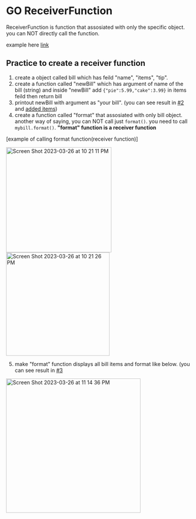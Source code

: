 # GO ReceiverFunction
ReceiverFunction is function that assosiated with only the specific object. you can NOT directly call the function.

example here [link](#head1234)


## Practice to create a receiver function
1. create a object called bill which has feild "name", "items", "tip".
2. create a function called "newBill" which has argument of name of the bill (string) and inside "newBill" add `{"pie":5.99,"cake":3.99}` in items feild then return bill
3. printout newBill with argument as "your bill". (you can see result in [#2](https://github.com/hikaori/Go/pull/2) and [added items](https://github.com/hikaori/Go/commit/e3b84a61bba0b909ac029cecc36edf5505c99816))
4. create a function called "format" that assosiated with only bill object. another way of saying, you can NOT call just `format()`. you need to call `mybill.format()`. 
**"format" function is a receiver function**

 <a name="head1234">[example of calling format function(receiver function)]</a>
 
 <img width="286" alt="Screen Shot 2023-03-26 at 10 21 11 PM" src="https://user-images.githubusercontent.com/23109342/227847790-7d04f0bf-e8ca-4876-8750-523fba2660b1.png"> <img width="281" alt="Screen Shot 2023-03-26 at 10 21 26 PM" src="https://user-images.githubusercontent.com/23109342/227847753-73993b3c-ab1c-4050-a955-41cf5fd70cad.png">
 
5. make "format" function displays all bill items and format like below. (you can see result in [#3](https://github.com/hikaori/Go/pull/3)

<img width="365" alt="Screen Shot 2023-03-26 at 11 14 36 PM" src="https://user-images.githubusercontent.com/23109342/227856689-d7c8e6e2-450c-4b34-81d6-5fa9db911323.png">

